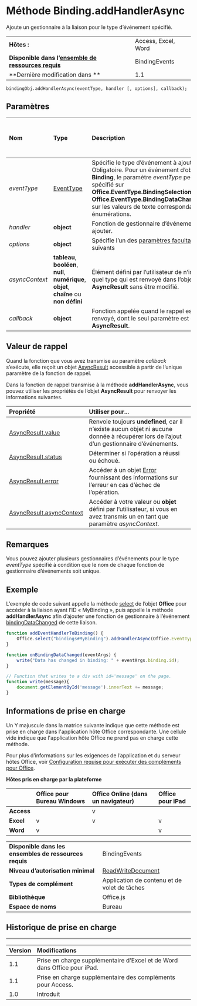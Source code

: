 
# Méthode Binding.addHandlerAsync
Ajoute un gestionnaire à la liaison pour le type d’événement spécifié.

|||
|:-----|:-----|
|**Hôtes :**|Access, Excel, Word|
|**Disponible dans l’[ensemble de ressources requis](../../docs/overview/specify-office-hosts-and-api-requirements.md)**|BindingEvents|
|**Dernière modification dans **|1.1|

```
bindingObj.addHandlerAsync(eventType, handler [, options], callback);
```


## Paramètres



|**Nom**|**Type**|**Description**|**Notes de prise en charge**|
|:-----|:-----|:-----|:-----|
| _eventType_|[EventType](../../reference/shared/eventtype-enumeration.md)|Spécifie le type d’événement à ajouter. Obligatoire. Pour un événement d’objet **Binding**, le paramètre _eventType_ peut être spécifié sur **Office.EventType.BindingSelectionChanged**, **Office.EventType.BindingDataChanged** ou sur les valeurs de texte correspondant à ces énumérations.||
| _handler_|**object**|Fonction de gestionnaire d’événements à ajouter.||
| _options_|**object**|Spécifie l’un des [paramètres facultatifs](../../docs/develop/asynchronous-programming-in-office-add-ins.md#passing-optional-parameters-to-asynchronous-methods) suivants||
| _asyncContext_|**tableau**, **booléen**, **null**, **numérique**, **objet**, **chaîne** ou **non défini**|Élément défini par l’utilisateur de n’importe quel type qui est renvoyé dans l’objet **AsyncResult** sans être modifié.||
| _callback_|**object**|Fonction appelée quand le rappel est renvoyé, dont le seul paramètre est de type **AsyncResult**.||

## Valeur de rappel

Quand la fonction que vous avez transmise au paramètre _callback_ s’exécute, elle reçoit un objet [AsyncResult](../../reference/shared/asyncresult.md) accessible à partir de l’unique paramètre de la fonction de rappel.

Dans la fonction de rappel transmise à la méthode **addHandlerAsync**, vous pouvez utiliser les propriétés de l’objet **AsyncResult** pour renvoyer les informations suivantes.



|**Propriété**|**Utiliser pour...**|
|:-----|:-----|
|[AsyncResult.value](../../reference/shared/asyncresult.value.md)|Renvoie toujours **undefined**, car il n’existe aucun objet ni aucune donnée à récupérer lors de l’ajout d’un gestionnaire d’événements.|
|[AsyncResult.status](../../reference/shared/asyncresult.status.md)|Déterminer si l’opération a réussi ou échoué.|
|[AsyncResult.error](../../reference/shared/asyncresult.error.md)|Accéder à un objet [Error](../../reference/shared/error.md) fournissant des informations sur l’erreur en cas d’échec de l’opération.|
|[AsyncResult.asyncContext](../../reference/shared/asyncresult.asynccontext.md)|Accéder à votre valeur ou **objet** défini par l’utilisateur, si vous en avez transmis un en tant que paramètre _asyncContext_.|

## Remarques

Vous pouvez ajouter plusieurs gestionnaires d’événements pour le type _eventType_ spécifié à condition que le nom de chaque fonction de gestionnaire d’événements soit unique.


## Exemple

L’exemple de code suivant appelle la méthode [select](../../reference/shared/office.select.md) de l’objet **Office** pour accéder à la liaison ayant l’ID « MyBinding », puis appelle la méthode **addHandlerAsync** afin d’ajouter une fonction de gestionnaire à l’événement [bindingDataChanged](../../reference/shared/binding.bindingdatachangedevent.md) de cette liaison.


```js
function addEventHandlerToBinding() {
    Office.select("bindings#MyBinding").addHandlerAsync(Office.EventType.BindingDataChanged, onBindingDataChanged);
}

function onBindingDataChanged(eventArgs) {
    write("Data has changed in binding: " + eventArgs.binding.id);
}

// Function that writes to a div with id='message' on the page.
function write(message){
    document.getElementById('message').innerText += message; 
}
```




## Informations de prise en charge


Un Y majuscule dans la matrice suivante indique que cette méthode est prise en charge dans l'application hôte Office correspondante. Une cellule vide indique que l'application hôte Office ne prend pas en charge cette méthode.

Pour plus d’informations sur les exigences de l’application et du serveur hôtes Office, voir [Configuration requise pour exécuter des compléments pour Office](../../docs/overview/requirements-for-running-office-add-ins.md).


**Hôtes pris en charge par la plateforme**


||**Office pour Bureau Windows**|**Office Online (dans un navigateur)**|**Office pour iPad**|
|:-----|:-----|:-----|:-----|
|**Access**||v||
|**Excel**|v|v|v|
|**Word**|v||v|

|||
|:-----|:-----|
|**Disponible dans les ensembles de ressources requis**|BindingEvents|
|**Niveau d’autorisation minimal**|[ReadWriteDocument](../../docs/develop/requesting-permissions-for-api-use-in-content-and-task-pane-add-ins.md)|
|**Types de complément**|Application de contenu et de volet de tâches|
|**Bibliothèque**|Office.js|
|**Espace de noms**|Bureau|

## Historique de prise en charge



****


|**Version**|**Modifications**|
|:-----|:-----|
|1.1|Prise en charge supplémentaire d’Excel et de Word dans Office pour iPad.|
|1.1|Prise en charge supplémentaire des compléments pour Access.|
|1.0|Introduit|
